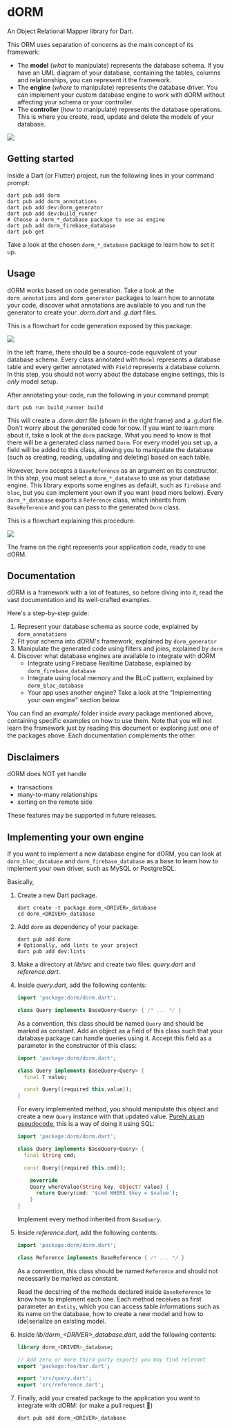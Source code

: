 # dORM

An Object Relational Mapper library for Dart.

This ORM uses separation of concerns as the main concept of its framework: 

- The **model** (*what* to manipulate) represents the database schema. If you have an UML diagram
  of your database, containing the tables, columns and relationships, you can represent it the framework.
- The **engine** (*where* to manipulate) represents the database driver. You can implement your custom
  database engine to work with dORM without affecting your schema or your controller.
- The **controller** (*how* to manipulate) represents the database operations. This is where you
  create, read, update and delete the models of your database.

![](https://i.imgur.com/fBpjhA5.png)

## Getting started

Inside a Dart (or Flutter) project, run the following lines in your command prompt:

```shell
dart pub add dorm
dart pub add dorm_annotations
dart pub add dev:dorm_generator
dart pub add dev:build_runner
# Choose a dorm_*_database package to use as engine
dart pub add dorm_firebase_database
dart pub get
```

Take a look at the chosen `dorm_*_database` package to learn how to set it up.

## Usage

dORM works based on code generation. Take a look at the `dorm_annotations` and `dorm_generator` packages
to learn how to annotate your code, discover what annotations are available to you and run the generator
to create your *.dorm.dart* and *.g.dart* files.

This is a flowchart for code generation exposed by this package:

![](https://i.imgur.com/necLoxW.png)

In the left frame, there should be a source-code equivalent of your database schema. Every class annotated
with `Model` represents a database table and every getter annotated with `Field` represents a database column.
In this step, you should not worry about the database engine settings, this is *only* model setup.

After annotating your code, run the following in your command prompt:

```shell
dart pub run build_runner build
``` 

This will create a *.dorm.dart* file (shown in the right frame) and a *.g.dart* file. Don't worry about the
generated code for now. If you want to learn more about it, take a look at the `dorm` package. What you need
to know is that there will be a generated class named `Dorm`. For every model you set up, a field will be
added to this class, allowing you to manipulate the database (such as creating, reading, updating and deleting)
based on each table.

However, `Dorm` accepts a `BaseReference` as an argument on its constructor. In this step, you must select
a `dorm_*_database` to use as your database engine. This library exports some engines as default, such as `firebase`
and `bloc`, but you can implement your own if you want (read more below). Every `dorm_*_database` exports a
`Reference` class, which inherits from `BaseReference` and you can pass to the generated `Dorm` class.

This is a flowchart explaining this procedure:

![](https://i.imgur.com/mh2v9eV.png)

The frame on the right represents your application code, ready to use dORM.

## Documentation

dORM is a framework with a lot of features, so before diving into it, read the vast documentation and its well-crafted
examples.  

Here's a step-by-step guide:

1. Represent your database schema as source code, explained by `dorm_annotations`
2. Fit your schema into dORM's framework, explained by `dorm_generator`
3. Manipulate the generated code using filters and joins, explained by `dorm`
4. Discover what database engines are available to integrate with dORM
   - Integrate using Firebase Realtime Database, explained by `dorm_firebase_database`
   - Integrate using local memory and the BLoC pattern, explained by `dorm_bloc_database`
   - Your app uses another engine? Take a look at the "Implementing your own engine" section below

You can find an *example/* folder inside *every* package mentioned above, containing specific examples
on how to use them. Note that you will not learn the framework just by reading this document or exploring
just one of the packages above. Each documentation complements the other.

## Disclaimers

dORM does NOT yet handle

- transactions
- many-to-many relationships
- sorting on the remote side

These features may be supported in future releases.

## Implementing your own engine

If you want to implement a new database engine for dORM, you can look at `dorm_bloc_database`
and `dorm_firebase_database` as a base to learn how to implement your own driver, such as MySQL or PostgreSQL.

Basically,

1. Create a new Dart package.

   ```shell
   dart create -t package dorm_<DRIVER>_database
   cd dorm_<DRIVER>_database
   ```

2. Add `dorm` as dependency of your package:

   ```shell
   dart pub add dorm
   # Optionally, add lints to your project
   dart pub add dev:lints
   ```

3. Make a directory at *lib/src* and create two files: *query.dart* and *reference.dart*.
4. Inside *query.dart*, add the following contents:

   ```dart
   import 'package:dorm/dorm.dart';

   class Query implements BaseQuery<Query> { /* ... */ }
   ```

   As a convention, this class should be named `Query` and should be marked as constant.
   Add an object as a field of this class such that your database package can handle queries
   using it. Accept this field as a parameter in the constructor of this class:

   ```dart
   import 'package:dorm/dorm.dart';

   class Query implements BaseQuery<Query> {
     final T value;

     const Query({required this.value});
   }
   ```

   For every implemented method, you should manipulate this object and create a new `Query` instance
   with that updated value. [Purely as an pseudocode](https://www.explainxkcd.com/wiki/index.php/327:_Exploits_of_a_Mom), this is a way of doing it using SQL:

   ```dart
   import 'package:dorm/dorm.dart';

   class Query implements BaseQuery<Query> {
     final String cmd;

     const Query({required this.cmd});

       @override
       Query whereValue(String key, Object? value) {
         return Query(cmd: '$cmd WHERE $key = $value');
       }
   }
   ```

   Implement every method inherited from `BaseQuery`.

5. Inside *reference.dart*, add the following contents:

   ```dart
   import 'package:dorm/dorm.dart';

   class Reference implements BaseReference { /* ... */ }
   ```

   As a convention, this class should be named `Reference` and should not necessarily be marked as constant.

   Read the docstring of the methods declared inside `BaseReference` to know how to implement each one.
   Each method receives as first parameter an `Entity`, which you can access table informations such as
   its name on the database, how to create a new model and how to (de)serialize an existing model.

7. Inside *lib/dorm_\<DRIVER\>_database.dart*, add the following contents:

   ```dart
   library dorm_<DRIVER>_database;

   // Add zero or more third-party exports you may find relevant 
   export 'package:foo/bar.dart';

   export 'src/query.dart';
   export 'src/reference.dart';
   ```

8. Finally, add your created package to the application you want to integrate with dORM: (or make a pull request 🙂)

   ```shell
   dart pub add dorm_<DRIVER>_database
   ```
